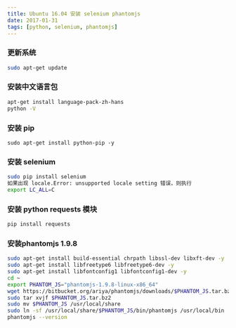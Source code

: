 ```yaml
---
title: Ubuntu 16.04 安装 selenium phantomjs
date: 2017-01-31
tags: [python, selenium, phantomjs]
---
```


### 更新系统
``` bash
sudo apt-get update
```

### 安装中文语言包
``` bash
apt-get install language-pack-zh-hans
python -V
```

### 安装 pip
```
sudo apt-get install python-pip -y
```

### 安装 selenium
``` bash
sudo pip install selenium
如果出现 locale.Error: unsupported locale setting 错误，则执行
export LC_ALL=C
```

### 安装 python requests 模块
``` bash
pip install requests
```

### 安装phantomjs 1.9.8
``` bash
sudo apt-get install build-essential chrpath libssl-dev libxft-dev -y
sudo apt-get install libfreetype6 libfreetype6-dev -y
sudo apt-get install libfontconfig1 libfontconfig1-dev -y
cd ~
export PHANTOM_JS="phantomjs-1.9.8-linux-x86_64"
wget https://bitbucket.org/ariya/phantomjs/downloads/$PHANTOM_JS.tar.bz2
sudo tar xvjf $PHANTOM_JS.tar.bz2
sudo mv $PHANTOM_JS /usr/local/share
sudo ln -sf /usr/local/share/$PHANTOM_JS/bin/phantomjs /usr/local/bin
phantomjs --version
```